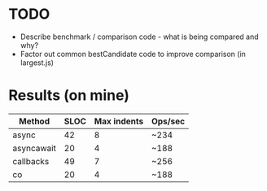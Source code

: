 

# TODO
- Describe benchmark / comparison code - what is being compared and why?
- Factor out common bestCandidate code to improve comparison (in largest.js)



# Results (on mine)

| Method        | SLOC | Max indents | Ops/sec |
| ------------- | ---- | ----------- | ------- |
| async         |   42 |           8 |    ~234 |
| asyncawait    |   20 |           4 |    ~188 |
| callbacks     |   49 |           7 |    ~256 |
| co            |   20 |           4 |    ~188 |
